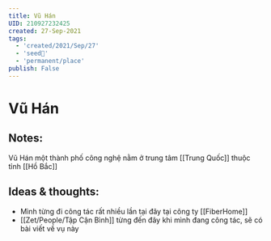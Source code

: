 ```yaml
---
title: Vũ Hán
UID: 210927232425
created: 27-Sep-2021
tags:
  - 'created/2021/Sep/27'
  - 'seed🥜'
  - 'permanent/place'
publish: False
---
```

# Vũ Hán

## Notes:
Vũ Hán một thành phố công nghệ nằm ở trung tâm [[Trung Quốc]] thuộc tỉnh [[Hồ Bắc]]

## Ideas & thoughts:
- Mình từng đi công tác rất nhiều lần tại đây tại công ty [[FiberHome]]
- [[Zet/People/Tập Cận Bình]] từng đến đây khi mình đang công tác, sẽ có bài viết về vụ này
